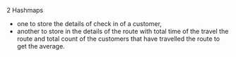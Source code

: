 2 Hashmaps
* one to store the details of check in of a customer,
* another to store in the details of the route with total time of the travel the route and total count of the customers that have travelled the route to get the average.